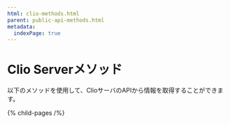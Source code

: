 ```yaml
---
html: clio-methods.html
parent: public-api-methods.html
metadata:
  indexPage: true
---
```

# Clio Serverメソッド

以下のメソッドを使用して、ClioサーバのAPIから情報を取得することができます。


{% child-pages /%}
